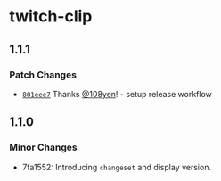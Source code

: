 # twitch-clip

## 1.1.1

### Patch Changes

- [`801eee7`](https://github.com/108yen/twitch-clip/commit/801eee78e22a7bcd0f4191277c60422d2d36f641) Thanks [@108yen](https://github.com/108yen)! - setup release workflow

## 1.1.0

### Minor Changes

- 7fa1552: Introducing `changeset` and display version.
